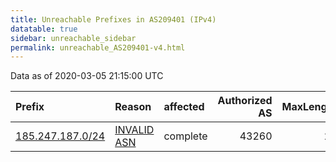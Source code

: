 ```yaml
---
title: Unreachable Prefixes in AS209401 (IPv4)
datatable: true
sidebar: unreachable_sidebar
permalink: unreachable_AS209401-v4.html
---
```


Data as of 2020-03-05 21:15:00 UTC


<div class="datatable-begin"></div>

| Prefix                                                     | Reason                                                                                                   | affected   |   Authorized AS |   MaxLength | Anchor                                         |   unreachable /24s |
|:-----------------------------------------------------------|:---------------------------------------------------------------------------------------------------------|:-----------|----------------:|------------:|:-----------------------------------------------|-------------------:|
| [185.247.187.0/24](https://stat.ripe.net/185.247.187.0/24) | [INVALID ASN](https://rpki-validator.ripe.net/announcement-preview?asn=AS209401&prefix=185.247.187.0/24) | complete   |           43260 |          24 | [RIPE](unreachable_RIPE_NCC_RPKI_Root-v4.html) |                  1 |

<div class="datatable-end"></div>